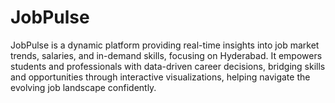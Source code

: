 # JobPulse
JobPulse is a dynamic platform providing real-time insights into job market trends, salaries, and in-demand skills, focusing on Hyderabad. It empowers students and professionals with data-driven career decisions, bridging skills and opportunities through interactive visualizations, helping navigate the evolving job landscape confidently.
